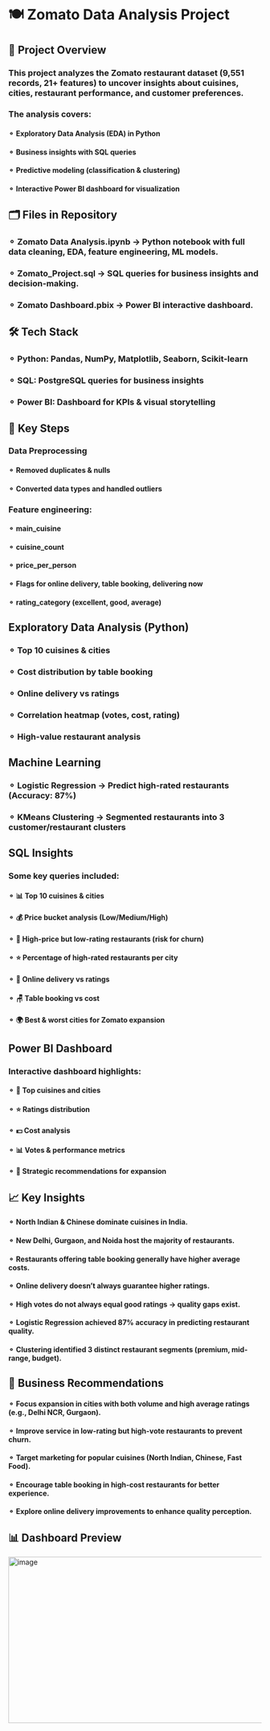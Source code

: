 # 🍽️ Zomato Data Analysis Project

## 📌 Project Overview

### This project analyzes the Zomato restaurant dataset (9,551 records, 21+ features) to uncover insights about cuisines, cities, restaurant performance, and customer preferences.

### The analysis covers:

#### ⚬ Exploratory Data Analysis (EDA) in Python

#### ⚬ Business insights with SQL queries

#### ⚬ Predictive modeling (classification & clustering)

#### ⚬ Interactive Power BI dashboard for visualization

## 🗂️ Files in Repository

### ⚬ Zomato Data Analysis.ipynb → Python notebook with full data cleaning, EDA, feature engineering, ML models.

### ⚬ Zomato_Project.sql → SQL queries for business insights and decision-making.

### ⚬ Zomato Dashboard.pbix → Power BI interactive dashboard.

## 🛠️ Tech Stack

### ⚬ Python: Pandas, NumPy, Matplotlib, Seaborn, Scikit-learn

### ⚬ SQL: PostgreSQL queries for business insights

### ⚬ Power BI: Dashboard for KPIs & visual storytelling

## 🔑 Key Steps

### Data Preprocessing

#### ⚬ Removed duplicates & nulls

#### ⚬ Converted data types and handled outliers

### Feature engineering:

#### ⚬ main_cuisine

#### ⚬ cuisine_count

#### ⚬ price_per_person

#### ⚬ Flags for online delivery, table booking, delivering now

#### ⚬ rating_category (excellent, good, average)

## Exploratory Data Analysis (Python)

### ⚬ Top 10 cuisines & cities

### ⚬ Cost distribution by table booking

### ⚬ Online delivery vs ratings

### ⚬ Correlation heatmap (votes, cost, rating)

### ⚬ High-value restaurant analysis

## Machine Learning

### ⚬ Logistic Regression → Predict high-rated restaurants (Accuracy: 87%)

### ⚬ KMeans Clustering → Segmented restaurants into 3 customer/restaurant clusters

## SQL Insights

### Some key queries included:

#### ⚬ 📊 Top 10 cuisines & cities

#### ⚬ 💰 Price bucket analysis (Low/Medium/High)

#### ⚬ 🚨 High-price but low-rating restaurants (risk for churn)

#### ⚬ ⭐ Percentage of high-rated restaurants per city

#### ⚬ 🛵 Online delivery vs ratings

#### ⚬ 🪑 Table booking vs cost

#### ⚬ 🌍 Best & worst cities for Zomato expansion

## Power BI Dashboard

### Interactive dashboard highlights:

#### ⚬ 📍 Top cuisines and cities

#### ⚬ ⭐ Ratings distribution

#### ⚬ 💵 Cost analysis

#### ⚬ 📊 Votes & performance metrics

#### ⚬ 🚀 Strategic recommendations for expansion

## 📈 Key Insights

#### ⚬ North Indian & Chinese dominate cuisines in India.

#### ⚬ New Delhi, Gurgaon, and Noida host the majority of restaurants.

#### ⚬ Restaurants offering table booking generally have higher average costs.

#### ⚬ Online delivery doesn’t always guarantee higher ratings.

#### ⚬ High votes do not always equal good ratings → quality gaps exist.

#### ⚬ Logistic Regression achieved 87% accuracy in predicting restaurant quality.

#### ⚬ Clustering identified 3 distinct restaurant segments (premium, mid-range, budget).

## 🚀 Business Recommendations

#### ⚬ Focus expansion in cities with both volume and high average ratings (e.g., Delhi NCR, Gurgaon).

#### ⚬ Improve service in low-rating but high-vote restaurants to prevent churn.

#### ⚬ Target marketing for popular cuisines (North Indian, Chinese, Fast Food).

#### ⚬ Encourage table booking in high-cost restaurants for better experience.

#### ⚬ Explore online delivery improvements to enhance quality perception.

## 📊 Dashboard Preview

<img width="586" height="331" alt="image" src="https://github.com/user-attachments/assets/549b338f-b1f1-4b74-924d-0443f1bb916b" />

